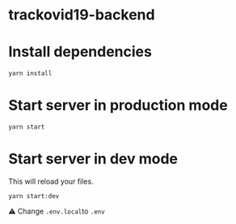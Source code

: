 # trackovid19-backend



# Install dependencies

```
yarn install
```

# Start server in production mode

```
yarn start
```

# Start server in dev mode

This will reload your files.

```
yarn start:dev
```

:warning: Change `.env.local`to `.env`

